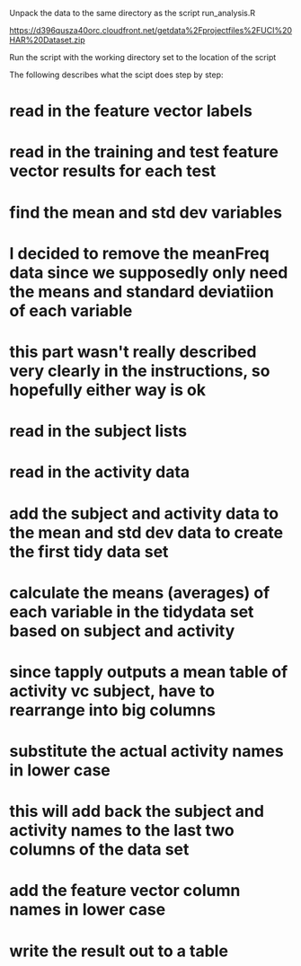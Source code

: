 
Unpack the data to the same directory as the script run_analysis.R

https://d396qusza40orc.cloudfront.net/getdata%2Fprojectfiles%2FUCI%20HAR%20Dataset.zip 

Run the script with the working directory set to the location of the script

The following describes what the scipt does step by step:

# read in the feature vector labels

# read in the training and test feature vector results for each test

# find the mean and std dev variables

# I decided to remove the meanFreq data since we supposedly only need the means and standard deviatiion of each variable
# this part wasn't really described very clearly in the instructions, so hopefully either way is ok

# read in the subject lists

# read in the activity data

# add the subject and activity data to the mean and std dev data to create the first tidy data set

# calculate the means (averages) of each variable in the tidydata set based on subject and activity
  
# since tapply outputs a mean table of activity vc subject, have to rearrange into big columns 


# substitute the actual activity names in lower case

# this will add back the subject and activity names to the last two columns of the data set 


# add the feature vector column names in lower case

# write the result out to a table


